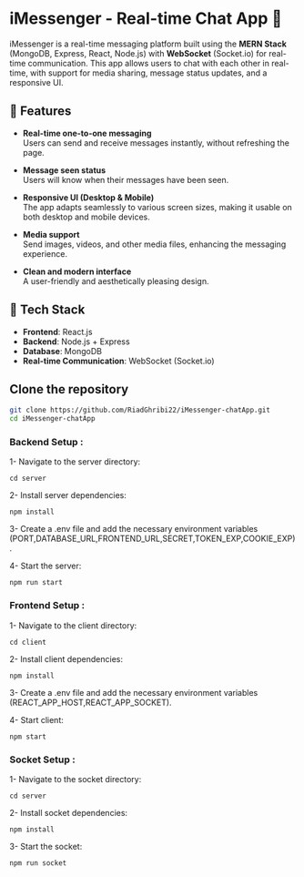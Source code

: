 # iMessenger - Real-time Chat App 💬

iMessenger is a real-time messaging platform built using the **MERN Stack** (MongoDB, Express, React, Node.js) 
with **WebSocket** (Socket.io) for real-time communication. This app allows users to chat with each other in real-time, 
with support for media sharing, message status updates, and a responsive UI.


## 🚀 Features

- **Real-time one-to-one messaging**  
  Users can send and receive messages instantly, without refreshing the page.

- **Message seen status**  
  Users will know when their messages have been seen.

- **Responsive UI (Desktop & Mobile)**  
  The app adapts seamlessly to various screen sizes, making it usable on both desktop and mobile devices.

- **Media support**  
  Send images, videos, and other media files, enhancing the messaging experience.

- **Clean and modern interface**  
  A user-friendly and aesthetically pleasing design.

## 🔧 Tech Stack

- **Frontend**: React.js
- **Backend**: Node.js + Express
- **Database**: MongoDB
- **Real-time Communication**: WebSocket (Socket.io)



## Clone the repository

```bash
git clone https://github.com/RiadGhribi22/iMessenger-chatApp.git
cd iMessenger-chatApp

```
###  Backend Setup :

1- Navigate to the server directory:

```
cd server

```
2- Install server dependencies:

```
npm install
```
3- Create a .env file and add the necessary environment variables (PORT,DATABASE_URL,FRONTEND_URL,SECRET,TOKEN_EXP,COOKIE_EXP).

4- Start the  server:
```
npm run start
```

### Frontend Setup :
1- Navigate to the client directory:
```
cd client
```
2- Install client dependencies:
```
npm install
```
3- Create a .env file and add the necessary environment variables (REACT_APP_HOST,REACT_APP_SOCKET).

4- Start client:
```
npm start
```
### Socket Setup :

1- Navigate to the socket directory:

```
cd server

```
2- Install socket dependencies:

```
npm install
```
3- Start the  socket:
```
npm run socket
```



